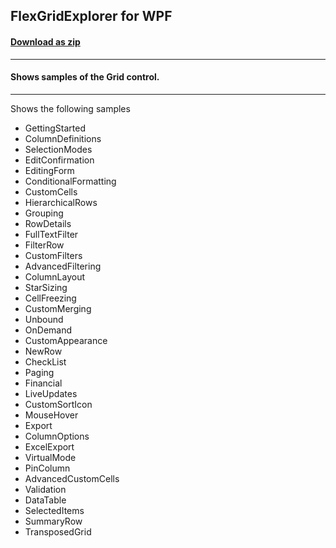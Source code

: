 ## FlexGridExplorer for WPF
#### [Download as zip](https://grapecity.github.io/DownGit/#/home?url=https://github.com/GrapeCity/ComponentOne-WPF-Samples/tree/master/NET_8/Grid/FlexGridExplorer)
____
#### Shows samples of the Grid control.
____
Shows the following samples


* GettingStarted
* ColumnDefinitions
* SelectionModes
* EditConfirmation
* EditingForm
* ConditionalFormatting
* CustomCells
* HierarchicalRows
* Grouping
* RowDetails
* FullTextFilter
* FilterRow
* CustomFilters
* AdvancedFiltering
* ColumnLayout
* StarSizing
* CellFreezing
* CustomMerging
* Unbound
* OnDemand
* CustomAppearance
* NewRow
* CheckList
* Paging
* Financial
* LiveUpdates
* CustomSortIcon
* MouseHover
* Export
* ColumnOptions
* ExcelExport
* VirtualMode
* PinColumn
* AdvancedCustomCells
* Validation
* DataTable
* SelectedItems
* SummaryRow
* TransposedGrid

